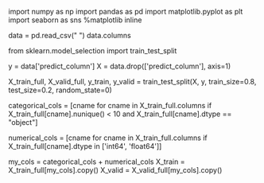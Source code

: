 import numpy as np
import pandas as pd
import matplotlib.pyplot as plt
import seaborn as sns
%matplotlib inline

data = pd.read_csv(" ")
data.columns

from sklearn.model_selection import train_test_split

y = data['predict_column']
X = data.drop(['predict_column'], axis=1)

X_train_full, X_valid_full, y_train, y_valid = train_test_split(X, y, train_size=0.8, test_size=0.2,
                                                                random_state=0)

categorical_cols = [cname for cname in X_train_full.columns if X_train_full[cname].nunique() < 10 and 
                        X_train_full[cname].dtype == "object"]

numerical_cols = [cname for cname in X_train_full.columns if X_train_full[cname].dtype in ['int64', 'float64']]

my_cols = categorical_cols + numerical_cols
X_train = X_train_full[my_cols].copy()
X_valid = X_valid_full[my_cols].copy()

